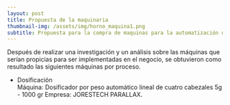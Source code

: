 ```yaml
---
layout: post
title: Propuesta de la maquinaria 
thumbnail-img: /assets/img/horno_maquina1.png
subtitle: Propuesta para la compra de maquinas para la automatización de la producción
---
```


Después de realizar una investigación y un análisis sobre las máquinas que serían propicias para ser implementadas en el negocio, se obtuvieron como resultado las siguientes máquinas por proceso.&#160;

<ul>
<li> Dosificación</li>
Máquina: Dosificador por peso automático lineal de cuatro cabezales 5g - 1000 gr
Empresa: JORESTECH PARALLAX.
</ul>  
